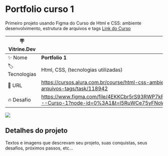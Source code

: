 # Portfolio curso 1

Primeiro projeto usando Figma do Curso de Html e CSS: ambiente desenvolvimento, estrutura de arquivos e tags
<a href="https://cursos.alura.com.br/course/html-css-ambiente-arquivos-tags">Link do Curso</a>




| :placard: Vitrine.Dev |     |
| -------------  | --- |
| :sparkles: Nome        | **Portfolio 1**
| :label: Tecnologias | Html, CSS, (tecnologias utilizadas)
| :rocket: URL         | https://cursos.alura.com.br/course/html-css-ambiente-arquivos-tags/task/118942
| :fire: Desafio     | https://www.figma.com/file/4EKKCbr5rS93RWP7kRjXIz/Portfolio---Curso-1?node-id=0%3A1&t=l5RuWCe75yFNoWEr-0

<!-- Inserir imagem com a #vitrinedev ao final do link -->
![](https://via.placeholder.com/1200x500.png?text=imagem+lindona+do+meu+projeto#vitrinedev)

## Detalhes do projeto

Textos e imagens que descrevam seu projeto, suas conquistas, seus desafios, próximos passos, etc...
